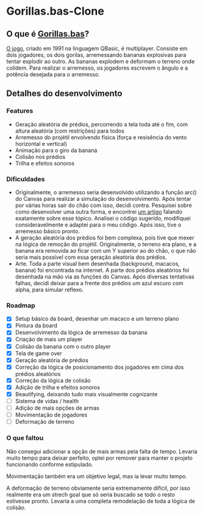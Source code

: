 # Gorillas.bas-Clone

## O que é [Gorillas.bas](https://en.wikipedia.org/wiki/Gorillas_(video_game))?
[O jogo](https://www.youtube.com/watch?v=ncykt-YJO1M), criado em 1991 na linguagem QBasic, é multiplayer. Consiste em dois jogadores, os dois gorilas, arremessando bananas explosivas para tentar explodir ao outro. As bananas explodem e deformam o terreno onde colidem. Para realizar o arremesso, os jogadores escrevem o ângulo e a potência desejada para o arremesso.

## Detalhes do desenvolvimento
### Features
- Geração aleatória de prédios, percorrendo a tela toda até o fim, com altura aleatória (com restrições) para todos
- Arremesso do projétil envolvendo física (força e resisência do vento horizontal e vertical)
- Animação para o giro da banana
- Colisão nos prédios
- Trilha e efeitos sonoros
### Dificuldades
- Originalmente, o arremesso seria desenvolvido utilizando a função arc() do Canvas para realizar a simulação do desenvolvimento. Após tentar por várias horas sair do chão com isso, decidi contra. Pesquisei sobre como desenvolver uma outra forma, e encontrei [um artigo](https://medium.com/@ryaboug/2d-projectile-motion-using-canvas-and-js-41f77e971a07) falando exatamente sobre esse tópico. Analisei o código sugerido, modifiquei consideravelmente e adaptei para o meu código. Após isso, tive o arremesso básico pronto.
- A geração aleatória dos prédios foi bem complexa, pois tive que mexer na lógica de remoção do projétil. Originalmente, o terreno era plano, e a banana era removida ao ficar com um Y superior ao do chão, o que não seria mais possível com essa geração aleatória dos prédios.
- Arte. Toda a parte visual bem desenhada (background, macacos, banana) foi encontrada na internet. A parte dos prédios aleatórios foi desenhada na mão via as funções do Canvas. Após diversas tentativas falhas, decidi deixar para a frente dos prédios um azul escuro com alpha, para simular reflexo.
### Roadmap
- [x] Setup básico da board, desenhar um macaco e um terreno plano
- [x] Pintura da board
- [x] Desenvolvimento da lógica de arremesso da banana
- [x] Criação de mais um player
- [x] Colisão da banana com o outro player
- [x] Tela de game over
- [x] Geração aleatória de prédios
- [x] Correção da lógica de posicionamento dos jogadores em cima dos prédios aleatórios
- [x] Correção da lógica de colisão
- [x] Adição de trilha e efeitos sonoros
- [x] Beautifying, deixando tudo mais visualmente cognizante
- [ ] Sistema de vidas / health
- [ ] Adição de mais opções de armas
- [ ] Movimentação de jogadores
- [ ] Deformação de terreno
### O que faltou
Não consegui adicionar a opção de mais armas pela falta de tempo. Levaria muito tempo para deixar perfeito, optei por remover para manter o projeto funcionando conforme estipulado.

Movimentação também era um objetivo legal, mas ia levar muito tempo.

A deformação de terreno obviamente seria extremamente difícil, por isso realmente era um strech goal que só seria buscado se todo o resto estivesse pronto. Levaria a uma completa remodelação de toda a lógica de colisão.
